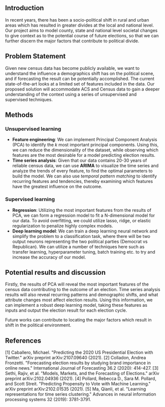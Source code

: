 ## Introduction

In recent years, there has been a socio-political shift in rural and urban areas which has resulted in greater divides at the local and national level. Our project aims to model county, state and national level societal changes to give context as to the potential course of future elections, so that we can further discern the major factors that contribute to political divide.

## Problem Statement

Given new census data has become publicly available, we want to understand the influence a demographics shift has on the political scene, and if forecasting the result can be potentially accomplished. The current state-of-the-art looks at a limited set of features included in the data. Our proposed solution will accommodate ACS and Census data to gain a deeper understanding of the context using a series of unsupervised and supervised techniques.

## Methods

### Unsupervised learning

- **Feature engineering**: We can implement Principal Component Analysis (PCA) to identify the _k_ most important principal components. Using this, we can reduce the dimensionality of the dataset, while observing which features are the most desirable for a model predicting election results.
- **Time series analysis**: Given that our data contains 20-30 years of reliable census data, we can use **ARIMA** to visualize the time series and analyze the trends of every feature, to find the optimal parameters to build the model. We can also use _temporal pattern matching_ to identify recurring features and tendencies, thereby examining which features have the greatest influence on the outcome.

### Supervised learning

- **Regression**: Utilizing the most important features from the results of PCA, we can form a regression model to fit a N-dimensional model for our data. To avoid overfitting, we could utilize lasso, ridge, or elastic regularization to penalize highly complex models. 
- **Deep learning model**: We can train a deep learning neural network and simplify the problem to a classification task, where there will be two output neurons representing the two political parties (Democrat vs Republican). We can utilize a number of techniques here such as transfer learning, hyperparameter tuning, batch training etc. to try and increase the accuracy of our model.

## Potential results and discussion

Firstly, the results of PCA will reveal the most important features of the census data contributing to the outcome of an election. Time series analysis results will also reveal recurring patterns and demographic shifts, and what attribute changes most affect election results. Using this information, we can implement a robust deep learning model, taking these features as inputs and output the election result for each election cycle. 

Future works can contribute to locating the major factors which result in shift in the political environment.

## References
<a id="1">[1]</a> 
Caballero, Michael. "Predicting the 2020 US Presidential Election with Twitter." arXiv preprint arXiv:2107.09640 (2021).
<a id="2">[2]</a>
Colladon, Andrea Fronzetti. "Forecasting election results by studying brand importance in online news." International Journal of Forecasting 36.2 (2020): 414-427.
<a id="3">[3]</a>
Sethi, Rajiv, et al. "Models, Markets, and the Forecasting of Elections." arXiv preprint arXiv:2102.04936 (2021).
<a id="4">[4]</a>
Pollard, Rebecca D., Sara M. Pollard, and Scott Streit. "Predicting Propensity to Vote with Machine Learning." arXiv preprint arXiv:2102.01535 (2021).
<a id="5">[5]</a>
Ma, Qianli, et al. "Learning representations for time series clustering." Advances in neural information processing systems 32 (2019): 3781-3791.
